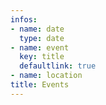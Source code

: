 ```yaml
---
infos:
- name: date
  type: date
- name: event
  key: title
  defaultlink: true
- name: location
title: Events
---
```

